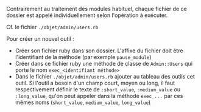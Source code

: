 Contrairement au traitement des modules habituel, chaque fichier de ce dossier est appelé individuellement selon l'opération à exécuter.

Cf. le fichier `./objet/admin/users.rb`

Pour créer un nouvel outil :

* Créer son fichier ruby dans son dossier. L'affixe du fichier doit être l'identifiant de la méthode (par exemple `pause_module`)
* Créer dans ce fichier ruby une méthode de classe de `Admin::Users` qui porte le nom `exec_<identifiant méthode>`
* Dans le fichier `./objet/admin/users.rb` ajouter au tableau des outils cet outil. Si l'outil a besoin d'un champ court, moyen ou long, il faut respectivement définir le texte de `:short_value`, `:medium_value` ou `:long_value`, qu'on peut appeler dans la méthode `exec_...` par ces mêmes noms (`short_value`, `medium_value`, `long_value`)
